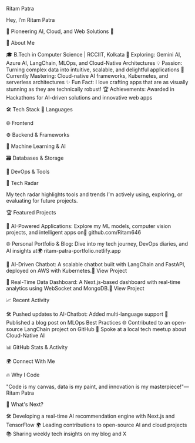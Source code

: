 Ritam Patra

  



   Hey, I’m Ritam Patra

🌌 Pioneering AI, Cloud, and Web Solutions 🌌


  



🌟 About Me

🎓 B.Tech in Computer Science | RCCIIT, Kolkata
🚀 Exploring: Gemini AI, Azure AI, LangChain, MLOps, and Cloud-Native Architectures
💡 Passion: Turning complex data into intuitive, scalable, and delightful applications
🌱 Currently Mastering: Cloud-native AI frameworks, Kubernetes, and serverless architectures
✨ Fun Fact: I love crafting apps that are as visually stunning as they are technically robust!
🏆 Achievements: Awarded in Hackathons for AI-driven solutions and innovative web apps


🛠️ Tech Stack
🧠 Languages

  
  
  
  
  


🌐 Frontend

  
  
  
  


⚙️ Backend & Frameworks

  
  
  
  


🤖 Machine Learning & AI

  
  
  
  
  


🗃️ Databases & Storage

  
  
  
  


🚀 DevOps & Tools

  
  
  
  
  
  



📡 Tech Radar

  
  
  
  


  My tech radar highlights tools and trends I’m actively using, exploring, or evaluating for future projects.



🏆 Featured Projects

🧠 AI-Powered Applications: Explore my ML models, computer vision projects, and intelligent apps on🔗 github.com/Ritam646

🌐 Personal Portfolio & Blog: Dive into my tech journey, DevOps diaries, and AI insights at🌍 ritam-patra-portfolio.netlify.app

🚀 AI-Driven Chatbot: A scalable chatbot built with LangChain and FastAPI, deployed on AWS with Kubernetes.🔗 View Project

🌟 Real-Time Data Dashboard: A Next.js-based dashboard with real-time analytics using WebSocket and MongoDB.🔗 View Project



📈 Recent Activity

🛠️ Pushed updates to AI-Chatbot: Added multi-language support
📝 Published a blog post on MLOps Best Practices 
🌐 Contributed to an open-source LangChain project on GitHub
🎤 Spoke at a local tech meetup about Cloud-Native AI


📊 GitHub Stats & Activity

  
  


  


  


  



🌍 Connect With Me

  
    
  
  
    
  
  
    
  
  
    
  



🔥 Why I Code

"Code is my canvas, data is my paint, and innovation is my masterpiece!"— Ritam Patra


🎯 What's Next?

🛠️ Developing a real-time AI recommendation engine with Next.js and TensorFlow
🌍 Leading contributions to open-source AI and cloud projects
📚 Sharing weekly tech insights on my blog and X


  
